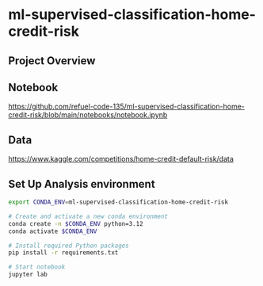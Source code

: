 # ml-supervised-classification-home-credit-risk


## Project Overview

## Notebook
https://github.com/refuel-code-135/ml-supervised-classification-home-credit-risk/blob/main/notebooks/notebook.ipynb

## Data

https://www.kaggle.com/competitions/home-credit-default-risk/data

## Set Up Analysis environment
```bash
export CONDA_ENV=ml-supervised-classification-home-credit-risk

# Create and activate a new conda environment
conda create -n $CONDA_ENV python=3.12
conda activate $CONDA_ENV

# Install required Python packages
pip install -r requirements.txt

# Start notebook
jupyter lab
```
